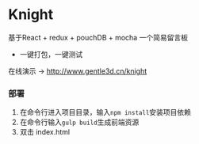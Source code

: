 Knight
=====
基于React + redux + pouchDB + mocha
一个简易留言板  
  
* 一键打包，一键测试  
  
在线演示 → http://www.gentle3d.cn/knight

### 部署
1. 在命令行进入项目目录，输入`npm install`安装项目依赖
2. 在命令行输入`gulp build`生成前端资源
3. 双击 index.html
